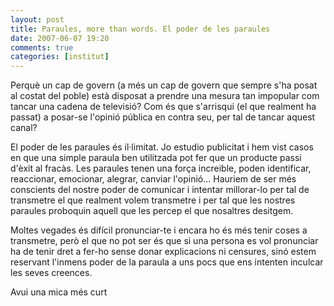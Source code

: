 ```yaml
---
layout: post
title: Paraules, more than words. El poder de les paraules
date: 2007-06-07 19:20
comments: true
categories: [institut]
---
```

Perquè un cap de govern (a més un cap de govern que sempre s'ha posat al costat del poble) està disposat a prendre una mesura tan impopular com tancar una cadena de televisió? Com és que s'arrisqui (el que realment ha passat) a posar-se l'opinió pública en contra seu, per tal de tancar aquest canal?

El poder de les paraules és il·limitat. Jo estudio publicitat i hem vist casos en que una simple paraula ben utilitzada pot fer que un producte passi d'èxit al fracàs. Les paraules tenen una força increible, poden identificar, reaccionar, emocionar, alegrar, canviar l'opinió... Hauriem de ser més conscients del nostre poder de comunicar i intentar millorar-lo per tal de transmetre el que realment volem transmetre i per tal que les nostres paraules proboquin aquell que les percep el que nosaltres desitgem.

Moltes vegades és difícil pronunciar-te i encara ho és més tenir coses a transmetre, però el que no pot ser és que si una persona es vol pronunciar ha de tenir dret a fer-ho sense donar explicacions ni censures, sinó estem reservant l'inmens poder de la paraula a uns pocs que ens intenten inculcar les seves creences.

Avui una mica més curt
